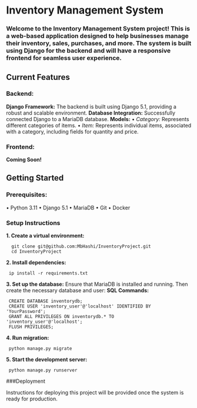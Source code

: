 # Inventory Management System

### Welcome to the Inventory Management System project! This is a web-based application designed to help businesses manage their inventory, sales, purchases, and more. The system is built using Django for the backend and will have a responsive frontend for seamless user experience.

## Current Features

### Backend:
**Django Framework:** The backend is built using Django 5.1, providing a robust and scalable environment.
**Database Integration:** Successfully connected Django to a MariaDB database.
**Models:**
   • *Category:* Represents different categories of items.
   • *Item:* Represents individual items, associated with a category, including fields for quantity and price.

### Frontend:
**Coming Soon!**


## Getting Started

### Prerequisites:
• Python 3.11
• Django 5.1
• MariaDB
• Git
• Docker 

### Setup Instructions
   **1.	Create a virtual environment:**
  ``` 
    git clone git@github.com:MbHashi/InventoryProject.git
    cd InventoryProject
  ```

   **2. Install dependencies:**
   ```
    ip install -r requirements.txt
   ```


   **3.	Set up the database:**
      Ensure that MariaDB is installed and running. Then create the necessary database and user:
**SQL Commands:**
   ```
    CREATE DATABASE inventorydb;
    CREATE USER 'inventory_user'@'localhost' IDENTIFIED BY 'YourPassword';
    GRANT ALL PRIVILEGES ON inventorydb.* TO 'inventory_user'@'localhost';
    FLUSH PRIVILEGES;
   ```


   **4.	Run migration:**
   ```
    python manage.py migrate
   ```


  **5. Start the development server:**
   ```
    python manage.py runserver
   ```


###Deployment

Instructions for deploying this project will be provided once the system is ready for production.
